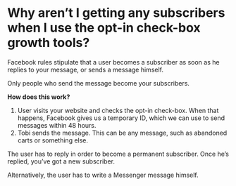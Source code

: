 # Why aren’t I getting any subscribers when I use the opt-in check-box growth tools?

Facebook rules stipulate that a user becomes a subscriber as soon as he replies to your message, or sends a message himself.

Only people who send the message become your subscribers.

**How does this work?**

1. User visits your website and checks the opt-in check-box. When that happens, Facebook gives us a temporary ID, which we can use to send messages within 48 hours.
2. Tobi sends the message. This can be any message, such as abandoned carts or something else.

The user has to reply in order to become a permanent subscriber. Once he’s replied, you’ve got a new subscriber.

Alternatively, the user has to write a Messenger message himself.
